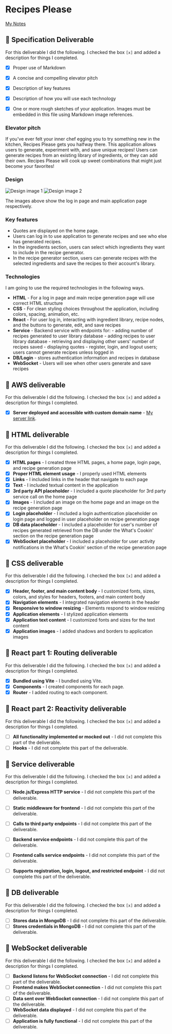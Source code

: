 # Recipes Please

[My Notes](notes.md)

<!--
> [!NOTE]
>  This is a template for your startup application. You must modify this `README.md` file for each phase of your development. You only need to fill in the section for each deliverable when that deliverable is submitted in Canvas. Without completing the section for a deliverable, the TA will not know what to look for when grading your submission. Feel free to add additional information to each deliverable description, but make sure you at least have the list of rubric items and a description of what you did for each item.

> [!NOTE]
>  If you are not familiar with Markdown then you should review the [documentation](https://docs.github.com/en/get-started/writing-on-github/getting-started-with-writing-and-formatting-on-github/basic-writing-and-formatting-syntax) before continuing.
-->
## 🚀 Specification Deliverable
<!--
> [!NOTE]
>  Fill in this sections as the submission artifact for this deliverable. You can refer to this [example](https://github.com/webprogramming260/startup-example/blob/main/README.md) for inspiration.
-->


For this deliverable I did the following. I checked the box `[x]` and added a description for things I completed.

- [x] Proper use of Markdown
- [x] A concise and compelling elevator pitch
- [x] Description of key features
- [x] Description of how you will use each technology
- [x] One or more rough sketches of your application. Images must be embedded in this file using Markdown image references.


### Elevator pitch

If you've ever felt your inner chef egging you to try something new in the kitchen, Recipes Please gets you halfway there. This application allows users to generate, experiment with, and save unique recipes! Users can generate recipes from an existing library of ingredients, or they can add their own. Recipes Please will cook up sweet combinations that might just become your favorites!

### Design

![Design image 1](startup_design_1.jpeg)
![Design image 2](startup_design_2.jpeg)

The images above show the log in page and main application page respectively.

### Key features

- Quotes are displayed on the home page.
- Users can log in to use application to generate recipes and see who else has generated recipes.
- In the ingredients section, users can select which ingredients they want to include in the recipe generator.
- In the recipe generator section, users can generate recipes with the selected ingredients and save the recipes to their account's library.

### Technologies

I am going to use the required technologies in the following ways.

- **HTML** - For a log in page and main recipe generation page will use correct HTML structure
- **CSS** - For clean styling choices throughout the application, including colors, spacing, animation, etc.
- **React** - For user log in, interacting with ingredient library, recipe nodes, and the buttons to generate, edit, and save recipes
- **Service** - Backend service with endpoints for:
        - adding number of recipes generated to user library database
        - adding recipes to user library database
        - retrieving and displaying other users' number of recipes saved
        - displaying quotes 
        - register, login, and logout users; users cannot generate recipes unless logged in
- **DB/Login** - stores authentication information and recipes in database
- **WebSocket** - Users will see when other users generate and save recipes

## 🚀 AWS deliverable

For this deliverable I did the following. I checked the box `[x]` and added a description for things I completed.

- [x] **Server deployed and accessible with custom domain name** - [My server link](https://startup.recipesplease.click).

## 🚀 HTML deliverable

For this deliverable I did the following. I checked the box `[x]` and added a description for things I completed.

- [x] **HTML pages** - I created three HTML pages, a home page, login page, and recipe generation page
- [x] **Proper HTML element usage** - I properly used HTML elements
- [x] **Links** - I included links in the header that navigate to each page
- [x] **Text** - I included textual content in the application
- [x] **3rd party API placeholder** - I included a quote placeholder for 3rd party service call on the home page
- [x] **Images** - I included an image on the home page and an image on the recipe generation page
- [x] **Login placeholder** - I included a login authentication placeholder on login page and logged in user placeholder on recipe generation page
- [x] **DB data placeholder** - I included a placeholder for user's number of recipes generated retrieved from the DB under the What's Cookin' section on the recipe generation page
- [x] **WebSocket placeholder** - I included a placeholder for user activity notifications in the What's Cookin' section of the recipe generation page

## 🚀 CSS deliverable

For this deliverable I did the following. I checked the box `[x]` and added a description for things I completed.

- [x] **Header, footer, and main content body** - I customized fonts, sizes, colors, and styles for headers, footers, and main content body
- [x] **Navigation elements** - I integrated navigation elements in the header
- [x] **Responsive to window resizing** - Elements respond to window resizing
- [x] **Application elements** - I stylized application elements
- [x] **Application text content** - I customized fonts and sizes for the text content
- [x] **Application images** - I added shadows and borders to application images

## 🚀 React part 1: Routing deliverable

For this deliverable I did the following. I checked the box `[x]` and added a description for things I completed.

- [x] **Bundled using Vite** - I bundled using Vite.
- [x] **Components** - I created components for each page.
- [x] **Router** - I added routing to each component.

## 🚀 React part 2: Reactivity deliverable

For this deliverable I did the following. I checked the box `[x]` and added a description for things I completed.

- [ ] **All functionality implemented or mocked out** - I did not complete this part of the deliverable.
- [ ] **Hooks** - I did not complete this part of the deliverable.

## 🚀 Service deliverable

For this deliverable I did the following. I checked the box `[x]` and added a description for things I completed.

- [ ] **Node.js/Express HTTP service** - I did not complete this part of the deliverable.
- [ ] **Static middleware for frontend** - I did not complete this part of the deliverable.
- [ ] **Calls to third party endpoints** - I did not complete this part of the deliverable.
- [ ] **Backend service endpoints** - I did not complete this part of the deliverable.
- [ ] **Frontend calls service endpoints** - I did not complete this part of the deliverable.
- [ ] **Supports registration, login, logout, and restricted endpoint** - I did not complete this part of the deliverable.


## 🚀 DB deliverable

For this deliverable I did the following. I checked the box `[x]` and added a description for things I completed.

- [ ] **Stores data in MongoDB** - I did not complete this part of the deliverable.
- [ ] **Stores credentials in MongoDB** - I did not complete this part of the deliverable.

## 🚀 WebSocket deliverable

For this deliverable I did the following. I checked the box `[x]` and added a description for things I completed.

- [ ] **Backend listens for WebSocket connection** - I did not complete this part of the deliverable.
- [ ] **Frontend makes WebSocket connection** - I did not complete this part of the deliverable.
- [ ] **Data sent over WebSocket connection** - I did not complete this part of the deliverable.
- [ ] **WebSocket data displayed** - I did not complete this part of the deliverable.
- [ ] **Application is fully functional** - I did not complete this part of the deliverable.
